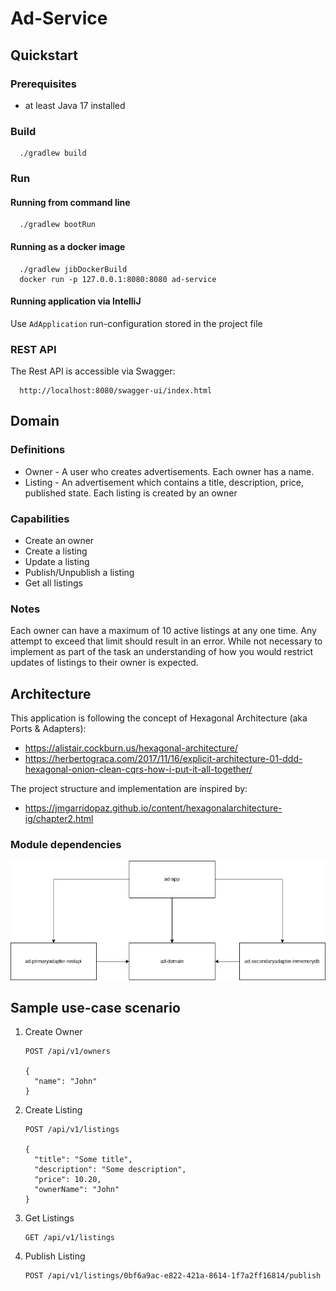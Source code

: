 # Ad-Service

## Quickstart

### Prerequisites

   - at least Java 17 installed

### Build

      ./gradlew build

### Run

#### Running from command line

      ./gradlew bootRun

#### Running as a docker image

      ./gradlew jibDockerBuild
      docker run -p 127.0.0.1:8080:8080 ad-service

#### Running application via IntelliJ

Use `AdApplication` run-configuration stored in the project file

### REST API

The Rest API is accessible via Swagger:

      http://localhost:8080/swagger-ui/index.html

## Domain

### Definitions 
- Owner - A user who creates advertisements. Each owner has a name.
- Listing - An advertisement which contains a title, description, price, published state. Each listing is created by an owner

### Capabilities
- Create an owner
- Create a listing
- Update a listing
- Publish/Unpublish a listing
- Get all listings

### Notes
Each owner can have a maximum of 10 active listings at any one time. Any attempt to
exceed that limit should result in an error. While not necessary to implement as part of the
task an understanding of how you would restrict updates of listings to their owner is
expected.

## Architecture
This application is following the concept of Hexagonal Architecture (aka Ports & Adapters):
- https://alistair.cockburn.us/hexagonal-architecture/
- https://herbertograca.com/2017/11/16/explicit-architecture-01-ddd-hexagonal-onion-clean-cqrs-how-i-put-it-all-together/

The project structure and implementation are inspired by:
- https://jmgarridopaz.github.io/content/hexagonalarchitecture-ig/chapter2.html

### Module dependencies

![module-dependencies](./img/ad-module-dependencies.png)

## Sample use-case scenario

1. Create Owner

       POST /api/v1/owners
       
       {
         "name": "John"
       }
      
2. Create Listing
 
       POST /api/v1/listings

       {
         "title": "Some title",
         "description": "Some description",
         "price": 10.20,
         "ownerName": "John"
       }

3. Get Listings

       GET /api/v1/listings

4. Publish Listing

       POST /api/v1/listings/0bf6a9ac-e822-421a-8614-1f7a2ff16814/publish